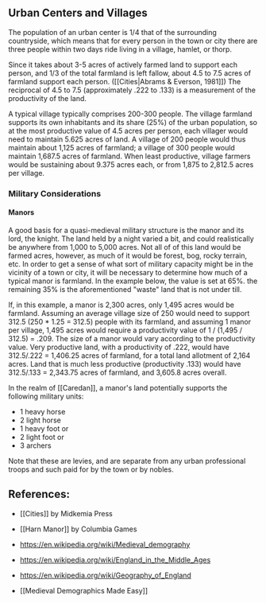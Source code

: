 ## Urban Centers and Villages

The population of an urban center is 1/4 that of the surrounding countryside, which means that for every person in the town or city there are three people within two days ride living in a village, hamlet, or thorp.

Since it takes about 3-5 acres of actively farmed land to support each person, and 1/3 of the total farmland is left fallow, about 4.5 to 7.5 acres of farmland support each person.  ([[Cities|Abrams & Everson, 1981]]) The reciprocal of 4.5 to 7.5 (approximately .222 to .133) is a measurement of the productivity of the land.

A typical village typically comprises 200-300 people. The village farmland supports its own inhabitants and its share (25%) of the urban population, so at the most productive value of 4.5 acres per person, each villager would need to maintain 5.625 acres of land. A village of 200 people would thus maintain about 1,125 acres of farmland; a village of 300 people would maintain 1,687.5 acres of farmland. When least productive, village farmers would be sustaining about 9.375 acres each, or from 1,875 to 2,812.5 acres per village.
### Military Considerations

#### Manors

A good basis for a quasi-medieval military structure is the manor and its lord, the knight. The land held by a night varied a bit, and could realistically be anywhere from 1,000 to 5,000 acres. Not all of of this land would be farmed acres, however, as much of it would be forest, bog, rocky terrain, etc. In order to get a sense of what sort of military capacity might be in the vicinity of a town or city, it will be necessary to determine how much of a typical manor is farmland. In the example below, the value is set at 65%. the remaining 35% is the aforementioned "waste" land that is not under till.

If, in this example, a manor is 2,300 acres, only 1,495 acres would be farmland. Assuming an average village size of 250 would need to support 312.5 (250 * 1.25 = 312.5) people with its farmland, and assuming 1 manor per village, 1,495 acres would require a productivity value of 1 / (1,495 / 312.5)  = .209. The size of a manor would vary according to the productivity value. Very productive land, with a productivity of .222, would have 312.5/.222 = 1,406.25 acres of farmland, for a total land allotment of 2,164 acres. Land that is much less productive (productivity .133) would have  312.5/.133 = 2,343.75 acres of farmland, and 3,605.8 acres overall.

In the realm of [[Caredan]], a manor's land potentially supports the following military units:

- 1 heavy horse 
- 2 light horse
-  1 heavy foot
	or
- 2 light foot
	or
- 3 archers

Note that these are levies, and are separate from any urban professional troops and such paid for by the town or by nobles.

## References:

- [[Cities]] by Midkemia Press
- [[Harn Manor]] by Columbia Games

- https://en.wikipedia.org/wiki/Medieval_demography
- https://en.wikipedia.org/wiki/England_in_the_Middle_Ages
- https://en.wikipedia.org/wiki/Geography_of_England
- [[Medieval Demographics Made Easy]]
